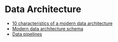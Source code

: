 # Data Architecture

- [10 characteristics of a modern data architecture](https://www.eckerson.com/articles/ten-characteristics-of-a-modern-data-architecture)
- [Modern data architecture schema](https://s3.amazonaws.com/eckerson/assets/files/000/000/235/original/RackMultipart20180125-15584-mvyoc.jpg?1516917446)
- [Data pipelines](https://pub.towardsai.net/diving-into-data-pipelines-b2eb1b8a4923)
